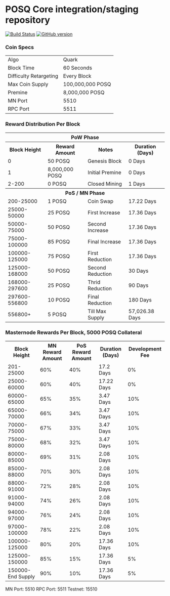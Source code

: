 POSQ Core integration/staging repository
=====================================

[![Build Status](https://travis-ci.org/sicXnull/posq.svg?branch=master)](https://travis-ci.org/sicXnull/POSQ) [![GitHub version](https://badge.fury.io/gh/sicXnull%2Fposq.svg)](https://badge.fury.io/gh/sicXnull%2Fposq)

### Coin Specs
<table>
<tr><td>Algo</td><td>Quark</td></tr>
<tr><td>Block Time</td><td>60 Seconds</td></tr>
<tr><td>Difficulty Retargeting</td><td>Every Block</td></tr>
<tr><td>Max Coin Supply </td><td>100,000,000 POSQ</td></tr>
<tr><td>Premine</td><td>8,000,000 POSQ</td></tr>
<tr><td>MN Port</td><td>5510</td></tr>
<tr><td>RPC Port</td><td>5511</td></tr>
</table>


### Reward Distribution Per Block

<table>
<th colspan=4>PoW Phase</th>
<tr><th>Block Height</th><th>Reward Amount</th><th>Notes</th><th>Duration (Days)</th></tr>
<tr><td>0</td><td>50 POSQ</td><td>Genesis Block</td><td>0 Days</td></tr>
<tr><td>1</td><td>8,000,000 POSQ</td><td>Initial Premine</td><td>0 Days</td></tr>
<tr><td>2-200</td><td>0 POSQ</td><td rowspan=1>Closed Mining</td><td>1 Days</td></tr>
<tr><th colspan=4>PoS / MN Phase</th></tr>
<tr><td>200-25000</td><td>1 POSQ</td><td rowspan=1>Coin Swap</td><td>17.22 Days</td></tr>
<tr><td>25000-50000</td><td>25 POSQ</td><td rowspan=1>First Increase </td><td>17.36 Days</td></tr>
<tr><td>50000-75000</td><td>50 POSQ</td><td rowspan=1>Second Increase </td><td>17.36 Days</td></tr>
<tr><td>75000-100000</td><td>85 POSQ</td><td rowspan=1>Final Increase </td><td>17.36 Days</td></tr>
<tr><td>100000-125000</td><td>75 POSQ</td><td rowspan=1>First Reduction </td><td>17.36 Days</td></tr>
<tr><td>125000-168000</td><td>50 POSQ</td><td rowspan=1>Second Reduction </td><td>30 Days</td></tr>
<tr><td>168000-297600</td><td>25 POSQ</td><td rowspan=1>Thrid Reduction </td><td>90 Days</td></tr>
<tr><td>297600-556800</td><td>10 POSQ</td><td rowspan=1>Final Reduction </td><td>180 Days</td></tr>
<tr><td>556800+</td><td>5 POSQ</td><td rowspan=1>Till Max Supply </td><td>57,026.38 Days</td></tr>
</table>


### Masternode Rewards Per Block, 5000 POSQ Collateral

<table>
<tr><th>Block Height</th><th>MN Reward Amount</th><th>PoS Reward Amount</th><th>Duration (Days)</th><th>Development Fee</th></tr>
<tr><td>201-25000</td><td>60%</td><td>40%</td><td>17.2 Days</td><td>0%</td></tr>
<tr><td>25000-60000 </td><td>60%</td><td>40%</td><td>17.22 Days</td><td>0%</td></tr>
<tr><td>60000-65000 </td><td>65%</td><td>35%</td><td>3.47 Days</td><td>10%</td></tr>
<tr><td>65000-70000 </td><td>66%</td><td>34%</td><td>3.47 Days</td><td>10%</td></tr>
<tr><td>70000-75000 </td><td>67%</td><td>33%</td><td>3.47 Days</td><td>10%</td></tr>
<tr><td>75000-80000 </td><td>68%</td><td>32%</td><td>3.47 Days</td><td>10%</td></tr>
<tr><td>80000-85000 </td><td>69%</td><td>31%</td><td>2.08 Days</td><td>10%</td></tr>
<tr><td>85000-88000 </td><td>70%</td><td>30%</td><td>2.08 Days</td><td>10%</td></tr>
<tr><td>88000-91000 </td><td>72%</td><td>28%</td><td>2.08 Days</td><td>10%</td></tr>
<tr><td>91000-94000 </td><td>74%</td><td>26%</td><td>2.08 Days</td><td>10%</td></tr>
<tr><td>94000-97000 </td><td>76%</td><td>24%</td><td>2.08 Days</td><td>10%</td></tr>
<tr><td>97000-100000 </td><td>78%</td><td>22%</td><td>2.08 Days</td><td>10%</td></tr>
<tr><td>100000-125000 </td><td>80%</td><td>20%</td><td>17.36 Days</td><td>10%</td></tr>
<tr><td>125000-150000 </td><td>85%</td><td>15%</td><td>17.36 Days</td><td>5%</td></tr>
<tr><td>150000-End Supply </td><td>90%</td><td>10%</td><td>17.36 Days</td><td>5%</td></tr>
</table>

MN Port: 5510
RPC Port: 5511
Testnet: 15510
